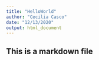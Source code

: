 ```yaml
---
title: "HelloWorld"
author: "Cecilia Casco"
date: "12/13/2020"
output: html_document
---
```


## This is a markdown file